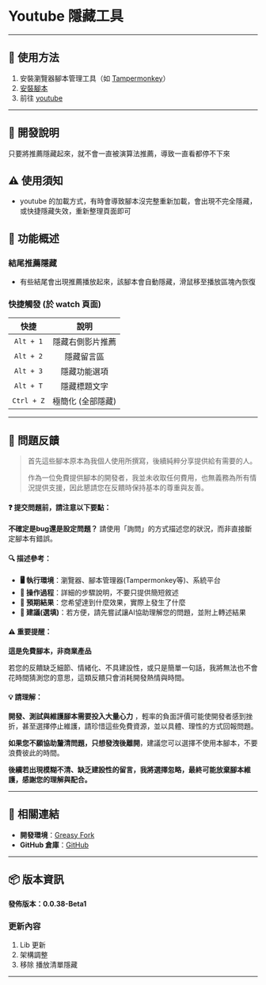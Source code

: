 # **Youtube 隱藏工具**

---

## **👻 使用方法**

1. 安裝瀏覽器腳本管理工具（如 [Tampermonkey](https://chrome.google.com/webstore/detail/tampermonkey/dhdgffkkebhmkfjojejmpbldmpobfkfo)）
2. [安裝腳本](https://update.greasyfork.org/scripts/472081/YouTube%20Hide%20Tool.user.js)
3. 前往 [youtube](https://www.youtube.com/)

---

## **🚧 開發說明**

只要將推薦隱藏起來，就不會一直被演算法推薦，導致一直看都停不下來


## **⚠️ 使用須知**
- youtube 的加載方式，有時會導致腳本沒完整重新加載，會出現不完全隱藏，或快捷隱藏失效，重新整理頁面即可


## **📜 功能概述**

### **結尾推薦隱藏**
- 有些結尾會出現推薦播放起來，該腳本會自動隱藏，滑鼠移至播放區塊內恢復

### **快捷觸發 (於 watch 頁面)**

|  **快捷**  |     **說明**      |
| :--------: | :---------------: |
| `Alt + 1`  | 隱藏右側影片推薦  |
| `Alt + 2`  |    隱藏留言區     |
| `Alt + 3`  |   隱藏功能選項    |
| `Alt + T`  |   隱藏標題文字    |
| `Ctrl + Z` | 極簡化 (全部隱藏) |

---

## 📣 問題反饋

> 首先這些腳本原本為我個人使用所撰寫，後續純粹分享提供給有需要的人。
>
> 作為一位免費提供腳本的開發者，我並未收取任何費用，也無義務為所有情況提供支援，因此懇請您在反饋時保持基本的尊重與友善。

#### ❓ 提交問題前，請注意以下要點：

**不確定是bug還是設定問題？** 請使用「詢問」的方式描述您的狀況，而非直接斷定腳本有錯誤。

#### 🔍 描述參考：

- **🖥️ 執行環境**：瀏覽器、腳本管理器(Tampermonkey等)、系統平台
- **🧭 操作過程**：詳細的步驟說明，不要只提供簡短敘述
- **🎯 預期結果**：您希望達到什麼效果，實際上發生了什麼
- **🤖 建議(選填)**：若方便，請先嘗試讓AI協助理解您的問題，並附上轉述結果

#### ⚠️ 重要提醒：

**這是免費腳本，非商業產品**

若您的反饋缺乏細節、情緒化、不具建設性，或只是簡單一句話，我將無法也不會花時間猜測您的意思，這類反饋只會消耗開發熱情與時間。

#### 💡 請理解：

**開發、測試與維護腳本需要投入大量心力** ，輕率的負面評價可能使開發者感到挫折，甚至選擇停止維護，請珍惜這些免費資源，並以具體、理性的方式回報問題。

**如果您不願協助釐清問題，只想發洩後離開**，建議您可以選擇不使用本腳本，不要浪費彼此的時間。

**後續若出現模糊不清、缺乏建設性的留言，我將選擇忽略，最終可能放棄腳本維護，感謝您的理解與配合。**

---

## **🔗 相關連結**

- **開發環境**：[Greasy Fork](https://greasyfork.org/zh-TW/users/989635-canaan-hs)  
- **GitHub 倉庫**：[GitHub](https://github.com/Canaan-HS/MonkeyScript/tree/main/YTHideTool)

---

## **📦 版本資訊**

**發佈版本：0.0.38-Beta1** 

### **更新內容**
1. Lib 更新
2. 架構調整
3. 移除 播放清單隱藏

---